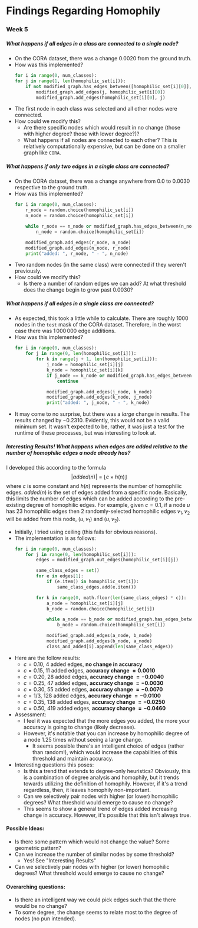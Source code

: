 # Findings Regarding Homophily

### Week 5
##### What happens if all edges in a class are connected to a single node?
- On the CORA dataset, there was a change $0.0020$ from the ground truth.
- How was this implemented?
    ``` Python
    for i in range(0, num_classes):
    for j in range(1, len(homophilic_set[i])):
        if not modified_graph.has_edges_between([homophilic_set[i][0]], j):
            modified_graph.add_edges(j, homophilic_set[i][0])
            modified_graph.add_edges(homophilic_set[i][0], j)
    ```
- The first node in each class was selected and all other nodes were connected.
- How could we modify this?
  - Are there specific nodes which would result in no change (those with higher degree? those with lower degree?)?
  - What happens if all nodes are connected to each other? This is relatively computationally expensive, but can be done on a smaller graph like ```CORA```. 

##### What happens if only two edges in a single class are connected?
- On the CORA dataset, there was a change anywhere from $0.0$ to $0.0030$ respective to the ground truth.
- How was this implemented?
    ``` Python
    for i in range(0, num_classes):
        r_node = random.choice(homophilic_set[i])
        n_node = random.choice(homophilic_set[i])

        while r_node == n_node or modified_graph.has_edges_between(n_node, r_node):
            n_node = random.choice(homophilic_set[i])

        modified_graph.add_edges(r_node, n_node)
        modified_graph.add_edges(n_node, r_node)
        print("added: ", r_node, " - ", n_node)
    ```
- Two random nodes (in the same class) were connected if they weren't previously.
- How could we modify this?
  - Is there a number of random edges we can add? At what threshold does the change begin to grow past $0.0030$?

##### What happens if all edges in a single class are connected?
- As expected, this took a little while to calculate. There are roughly 1000 nodes in the ```test``` mask of the CORA dataset. Therefore, in the worst case there was $1\,000\,000$ edge additions.
- How was this implemented?
    ```Python
    for i in range(0, num_classes):
        for j in range(0, len(homophilic_set[i])):
            for k in range(j + 1, len(homophilic_set[i])):
                j_node = homophilic_set[i][j]
                k_node = homophilic_set[i][k]
                if j_node == k_node or modified_graph.has_edges_between(j_node, k_node):
                    continue

                modified_graph.add_edges(j_node, k_node)
                modified_graph.add_edges(k_node, j_node)
                print("added: ", j_node, " - ", k_node)
    ```
- It may come to no surprise, but there was a *large* change in results. The results changed by $-0.2310$. Evidently, this would not be a valid minimum set. It wasn't expected to be, rather, it was just a test for the runtime of these processes, but was interesting to look at.

##### Interesting Results! What happens when edges are added relative to the number of homophilic edges a node already has?
I developed this according to the formula
$$|added(n)| = \lfloor c \times h(n) \rfloor$$
where $c$ is some constant and $h(n)$ represents the number of homophilic edges. $added(n)$ is the set of edges added from a specific node. Basically, this limits the number of edges which can be added according to the pre-existing degree of homophilic edges. 
For example, given $c = 0.1$, if a node $u$ has $23$ homophilic edges then $2$ randomly-selected homophilic edges $v_1, v_2$ will be added from this node, $(u, v_1)$ and $(u, v_2)$. 
- Initially, I tried using ceiling (this fails for obvious reasons).
- The implementation is as follows:
    ```Python
    for i in range(0, num_classes):
        for j in range(0, len(homophilic_set[i])):
            edges = modified_graph.out_edges(homophilic_set[i][j])

            same_class_edges = set()
            for e in edges[1]:
                if (e.item() in homophilic_set[i]):
                    same_class_edges.add(e.item())

            for k in range(0, math.floor(len(same_class_edges) * c)):
                a_node = homophilic_set[i][j]
                b_node = random.choice(homophilic_set[i])

                while a_node == b_node or modified_graph.has_edges_between(a_node, b_node):
                    b_node = random.choice(homophilic_set[i])

                modified_graph.add_edges(a_node, b_node)
                modified_graph.add_edges(b_node, a_node)
                class_and_added[i].append(len(same_class_edges))
    ```
- Here are the follow results:
  -  $c = 0.10$, $4$ added edges, **no change in accuracy**
  -  $c = 0.15$, $11$ added edges, **accuracy change $= 0.0010$** 
  -  $c = 0.20$, $28$ added edges, **accuracy change $= -0.0040$**
  -  $c = 0.25$, $47$ added edges, **accuracy change $= -0.0030$**
  -  $c = 0.30$, $55$ added edges, **accuracy change $= -0.0070$**
  -  $c = 1/3$, $128$ added edges, **accuracy change $= -0.0100$**
  -  $c = 0.35$, $138$ added edges, **accuracy change $= -0.0250$**
  -  $c = 0.50$, $419$ added edges, **accuracy change $= -0.0460$**   
-  Assessment:
   -  I feel it was expected that the more edges you added, the more your accuracy is going to change (likely decrease).
   -  However, it's notable that you can increase by homophilic degree of a node $1.25$ times without seeing a large change. 
      -  It seems possible there's an intelligent choice of edges (rather than random!), which would increase the capabilities of this threshold and maintain accuracy.
- Interesting questions this poses:
  - Is this a trend that extends to degree-only heuristics? Obviously, this is a combination of degree analysis and homophily, but it trends towards utilizing the definition of homophily. However, if it's a trend regardless, then, it leaves homophily non-important.
  - Can we selectively pair nodes with higher (or lower) homophilic degrees? What threshold would emerge to cause no change?
  - This seems to show a general trend of edges added increasing change in accuracy. However, it's possible that this isn't always true. 

#### Possible Ideas:
- Is there some pattern which would not change the value? Some geometric pattern?
- Can we increase the number of similar nodes by some threshold?
  - Yes! See "Interesting Results"
- Can we selectively pair nodes with higher (or lower) homophilic degrees? What threshold would emerge to cause no change?

#### Overarching questions:
- Is there an intelligent way we could pick edges such that the there would be no change?
- To some degree, the change seems to relate most to the degree of nodes (no pun intended).